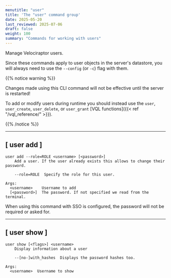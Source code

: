 ```yaml
---
menutitle: "user"
title: 'The "user" command group'
date: 2025-05-20
last_reviewed: 2025-07-06
draft: false
weight: 100
summary: "Commands for working with users"
---
```


Manage Velociraptor users.

Since these commands apply to user objects in the server's datastore, you will
always need to use the `--config` (or `-c`) flag with them.


{{% notice warning %}}

Changes made using this CLI command will not be effective until the server is
restarted!

To add or modify users during runtime you should instead use the `user`,
`user_create`, `user_delete`, or `user_grant` [VQL functions]({{< ref
"/vql_reference/" >}}).

{{% /notice %}}

---

## [ user add ]

```text
user add --role=ROLE <username> [<password>]
    Add a user. If the user already exists this allows to change their password.

    --role=ROLE  Specify the role for this user.

Args:
  <username>    Username to add
  [<password>]  The password. If not specified we read from the terminal.
```

When using this command with SSO is configured, the password will not be
required or asked for.

---

## [ user show ]

```text
user show [<flags>] <username>
    Display information about a user

    --[no-]with_hashes  Displays the password hashes too.

Args:
  <username>  Username to show
```
